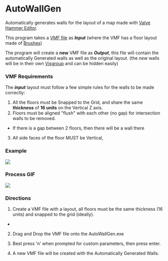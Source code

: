 # AutoWallGen
Automatically generates walls for the layout of a map made with [Valve Hammer Editor](https://developer.valvesoftware.com/wiki/Valve_Hammer_Editor).

This program takes a [VMF file](https://developer.valvesoftware.com/wiki/VMF) as ***Input*** (where the VMF has a floor layout made of [Brushes](https://developer.valvesoftware.com/wiki/Brush))

The program will create a **new** VMF file as ***Output***, this file will contain the automatically Generated walls as well as the original layout. (the *new* walls will be in their own [Visgroup](https://developer.valvesoftware.com/wiki/Visgroup) and can be hidden easily)

### VMF Requirements

The ***input*** layout must follow a few simple rules for the walls to be made correctly:
1. All the floors must be Snapped to the Grid, and share the same **thickness** of **16 units** on the Vertical Z axis.
2. Floors must be aligned "flush" with each other (no gap) for intersection walls to be removed.
  - If there is a gap between 2 floors, then there will be a wall there
3. All side faces of the floor MUST be Vertical, 



### Example
![](https://i.imgur.com/QasEF5d.png)

### Process GIF
![](https://image.ibb.co/bEiamw/Auto_Wall_Gen_Gif_41.gif)



### Directions

1. Create a VMF file with a layout, all floors must be the same thickness (16 units) and snapped to the grid (ideally).
  -
2. Drag and Drop the VMF file onto the AutoWallGen.exe

3. Best press 'n' when prompted for custom parameters, then press enter.

4. A new VMF file will be created with the Automatically Generated Walls.


